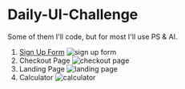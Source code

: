 # Daily-UI-Challenge
Some of them I'll code, but for most I'll use PS & AI. 

1. [Sign Up Form](https://l-emi.github.io/signup-form)
![sign up form](http://i.imgur.com/saqq9Ip.png)
2. Checkout Page
![checkout page](http://i.imgur.com/YWx5aHS.png)
3. Landing Page
![landing page](http://i.imgur.com/NCbvCO6.jpg)
4. Calculator
![calculator](http://i.imgur.com/6S6Hxew.png)
